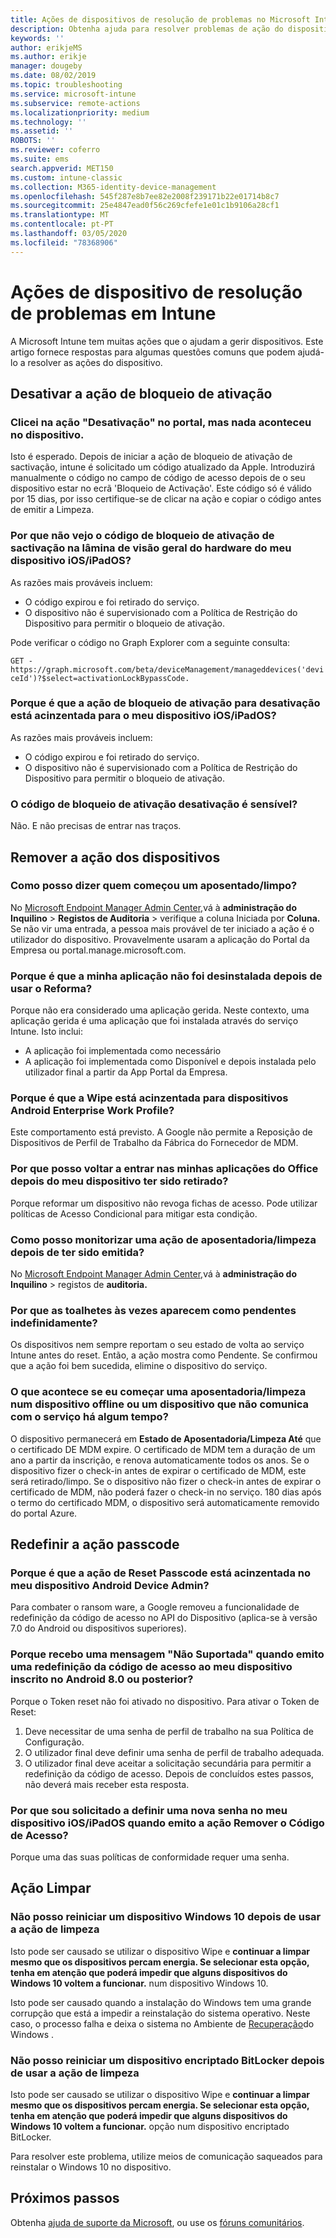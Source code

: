 ```yaml
---
title: Ações de dispositivos de resolução de problemas no Microsoft Intune - Azure Microsoft Docs
description: Obtenha ajuda para resolver problemas de ação do dispositivo.
keywords: ''
author: erikjeMS
ms.author: erikje
manager: dougeby
ms.date: 08/02/2019
ms.topic: troubleshooting
ms.service: microsoft-intune
ms.subservice: remote-actions
ms.localizationpriority: medium
ms.technology: ''
ms.assetid: ''
ROBOTS: ''
ms.reviewer: coferro
ms.suite: ems
search.appverid: MET150
ms.custom: intune-classic
ms.collection: M365-identity-device-management
ms.openlocfilehash: 545f287e8b7ee82e2008f239171b22e01714b8c7
ms.sourcegitcommit: 25e4847ead0f56c269cfefe1e01c1b9106a28cf1
ms.translationtype: MT
ms.contentlocale: pt-PT
ms.lasthandoff: 03/05/2020
ms.locfileid: "78368906"
---
```

# <a name="troubleshoot-device-actions-in-intune"></a>Ações de dispositivo de resolução de problemas em Intune

A Microsoft Intune tem muitas ações que o ajudam a gerir dispositivos. Este artigo fornece respostas para algumas questões comuns que podem ajudá-lo a resolver as ações do dispositivo.

## <a name="disable-activation-lock-action"></a>Desativar a ação de bloqueio de ativação

### <a name="i-clicked-the-disable-activation-lock-action-in-the-portal-but-nothing-happened-on-the-device"></a>Clicei na ação "Desativação" no portal, mas nada aconteceu no dispositivo.
Isto é esperado. Depois de iniciar a ação de bloqueio de ativação de sactivação, intune é solicitado um código atualizado da Apple. Introduzirá manualmente o código no campo de código de acesso depois de o seu dispositivo estar no ecrã 'Bloqueio de Activação'. Este código só é válido por 15 dias, por isso certifique-se de clicar na ação e copiar o código antes de emitir a Limpeza.

### <a name="why-dont-i-see-the-disable-activation-lock-code-in-the-hardware-overview-blade-of-my-iosipados-device"></a>Por que não vejo o código de bloqueio de ativação de sactivação na lâmina de visão geral do hardware do meu dispositivo iOS/iPadOS?
As razões mais prováveis incluem:
- O código expirou e foi retirado do serviço.
- O dispositivo não é supervisionado com a Política de Restrição do Dispositivo para permitir o bloqueio de ativação.

Pode verificar o código no Graph Explorer com a seguinte consulta:

```GET - https://graph.microsoft.com/beta/deviceManagement/manageddevices('deviceId')?$select=activationLockBypassCode.```

### <a name="why-is-the-disable-activation-lock-action-greyed-out-for-my-iosipados-device"></a>Porque é que a ação de bloqueio de ativação para desativação está acinzentada para o meu dispositivo iOS/iPadOS?
As razões mais prováveis incluem: 
- O código expirou e foi retirado do serviço.
- O dispositivo não é supervisionado com a Política de Restrição do Dispositivo para permitir o bloqueio de ativação.

### <a name="is-the-disable-activation-lock-code-case-sensitive"></a>O código de bloqueio de ativação desativação é sensível?
Não. E não precisas de entrar nas traços.

## <a name="remove-devices-action"></a>Remover a ação dos dispositivos

### <a name="how-do-i-tell-who-started-a-retirewipe"></a>Como posso dizer quem começou um aposentado/limpo?
No [Microsoft Endpoint Manager Admin Center,](https://go.microsoft.com/fwlink/?linkid=2109431)vá à **administração do Inquilino** > **Registos de Auditoria** > verifique a coluna Iniciada por **Coluna.**
Se não vir uma entrada, a pessoa mais provável de ter iniciado a ação é o utilizador do dispositivo. Provavelmente usaram a aplicação do Portal da Empresa ou portal.manage.microsoft.com.

### <a name="why-wasnt-my-application-uninstalled-after-using-retire"></a>Porque é que a minha aplicação não foi desinstalada depois de usar o Reforma?
Porque não era considerado uma aplicação gerida. Neste contexto, uma aplicação gerida é uma aplicação que foi instalada através do serviço Intune. Isto inclui:
- A aplicação foi implementada como necessário
- A aplicação foi implementada como Disponível e depois instalada pelo utilizador final a partir da App Portal da Empresa.

### <a name="why-is-wipe-grayed-out-for-android-enterprise-work-profile-devices"></a>Porque é que a Wipe está acinzentada para dispositivos Android Enterprise Work Profile?
Este comportamento está previsto. A Google não permite a Reposição de Dispositivos de Perfil de Trabalho da Fábrica do Fornecedor de MDM.

### <a name="why-can-i-sign-back-into-my-office-apps-after-my-device-was-retired"></a>Por que posso voltar a entrar nas minhas aplicações do Office depois do meu dispositivo ter sido retirado?
Porque reformar um dispositivo não revoga fichas de acesso. Pode utilizar políticas de Acesso Condicional para mitigar esta condição.

### <a name="how-can-i-monitor-a-retirewipe-action-after-it-was-issued"></a>Como posso monitorizar uma ação de aposentadoria/limpeza depois de ter sido emitida?
No [Microsoft Endpoint Manager Admin Center,](https://go.microsoft.com/fwlink/?linkid=2109431)vá à **administração do Inquilino** > registos de **auditoria.**

### <a name="why-do-wipes-sometimes-show-as-pending-indefinitely"></a>Por que as toalhetes às vezes aparecem como pendentes indefinidamente?
Os dispositivos nem sempre reportam o seu estado de volta ao serviço Intune antes do reset. Então, a ação mostra como Pendente. Se confirmou que a ação foi bem sucedida, elimine o dispositivo do serviço.

### <a name="what-happens-if-i-start-a-retirewipe-on-an-offline-device-or-a-device-that-hasnt-communicated-with-the-service-in-a-while"></a>O que acontece se eu começar uma aposentadoria/limpeza num dispositivo offline ou um dispositivo que não comunica com o serviço há algum tempo?
O dispositivo permanecerá em **Estado de Aposentadoria/Limpeza Até** que o certificado DE MDM expire. O certificado de MDM tem a duração de um ano a partir da inscrição, e renova automaticamente todos os anos. Se o dispositivo fizer o check-in antes de expirar o certificado de MDM, este será retirado/limpo. Se o dispositivo não fizer o check-in antes de expirar o certificado de MDM, não poderá fazer o check-in no serviço. 180 dias após o termo do certificado MDM, o dispositivo será automaticamente removido do portal Azure.


## <a name="reset-passcode-action"></a>Redefinir a ação passcode

### <a name="why-is-the-reset-passcode-action-greyed-out-on-my-android-device-admin-enrolled-device"></a>Porque é que a ação de Reset Passcode está acinzentada no meu dispositivo Android Device Admin?
Para combater o ransom ware, a Google removeu a funcionalidade de redefinição da código de acesso no API do Dispositivo (aplica-se à versão 7.0 do Android ou dispositivos superiores).

### <a name="why-do-i-get-a-not-supported-message-when-i-issue-a-passcode-reset-to-my-android-80-or-later-work-profile-enrolled-device"></a>Porque recebo uma mensagem "Não Suportada" quando emito uma redefinição da código de acesso ao meu dispositivo inscrito no Android 8.0 ou posterior?
Porque o Token reset não foi ativado no dispositivo. Para ativar o Token de Reset:
1. Deve necessitar de uma senha de perfil de trabalho na sua Política de Configuração.
2. O utilizador final deve definir uma senha de perfil de trabalho adequada.
3. O utilizador final deve aceitar a solicitação secundária para permitir a redefinição da código de acesso.
Depois de concluídos estes passos, não deverá mais receber esta resposta.

### <a name="why-am-i-prompted-to-set-a-new-passcode-on-my-iosipados-device-when-i-issue-the-remove-passcode-action"></a>Por que sou solicitado a definir uma nova senha no meu dispositivo iOS/iPadOS quando emito a ação Remover o Código de Acesso?
Porque uma das suas políticas de conformidade requer uma senha.


## <a name="wipe-action"></a>Ação Limpar

### <a name="i-cant-restart-a-windows-10-device-after-using-the-wipe-action"></a>Não posso reiniciar um dispositivo Windows 10 depois de usar a ação de limpeza
Isto pode ser causado se utilizar o dispositivo Wipe e **continuar a limpar mesmo que os dispositivos percam energia. Se selecionar esta opção, tenha em atenção que poderá impedir que alguns dispositivos do Windows 10 voltem a funcionar.** num dispositivo Windows 10.

Isto pode ser causado quando a instalação do Windows tem uma grande corrupção que está a impedir a reinstalação do sistema operativo. Neste caso, o processo falha e deixa o sistema no Ambiente de [Recuperação]( https://docs.microsoft.com/windows-hardware/manufacture/desktop/windows-recovery-environment--windows-re--technical-reference)do Windows .

### <a name="i-cant-restart-a-bitlocker-encrypted-device-after-using-the-wipe-action"></a>Não posso reiniciar um dispositivo encriptado BitLocker depois de usar a ação de limpeza
Isto pode ser causado se utilizar o dispositivo Wipe e **continuar a limpar mesmo que os dispositivos percam energia. Se selecionar esta opção, tenha em atenção que poderá impedir que alguns dispositivos do Windows 10 voltem a funcionar.** opção num dispositivo encriptado BitLocker.

Para resolver este problema, utilize meios de comunicação saqueados para reinstalar o Windows 10 no dispositivo.


## <a name="next-steps"></a>Próximos passos

Obtenha [ajuda de suporte da Microsoft](../fundamentals/get-support.md), ou use os [fóruns comunitários](https://social.technet.microsoft.com/Forums/en-US/home?category=microsoftintune).
